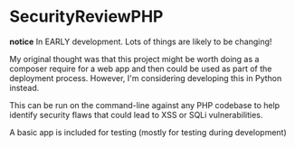 SecurityReviewPHP
=================

**notice**
In EARLY development. Lots of things are likely to be changing! 

My original thought was that this project might be worth doing as a composer
require for a web app and then could be used as part of the deployment
process. However, I'm considering developing this in Python instead.

This can be run on the command-line against any PHP codebase to help identify
security flaws that could lead to XSS or SQLi vulnerabilities.

A basic app is included for testing (mostly for testing during development)


